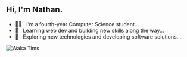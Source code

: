 <h2>Hi, I'm Nathan.</h2> 

- 👨‍🎓 &nbsp; I’m a fourth-year Computer Science student...
- 🌱 &nbsp; Learning web dev and building new skills along the way...
- 🤔 &nbsp; Exploring new technologies and developing software solutions...

<picture>
  <source media="(prefers-color-scheme: dark)" srcset="https://github-readme-stats.vercel.app/api/wakatime?username=nathanlao&layout=compact&theme=buefy">
  <img alt="Waka Tims" src="https://github-readme-stats.vercel.app/api/wakatime?username=nathanlao&layout=compact&theme=buefy">
</picture>
